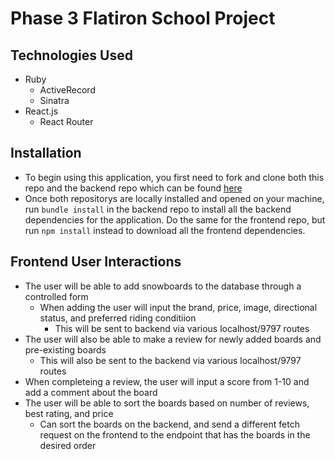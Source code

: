# Phase 3 Flatiron School Project 

## Technologies Used

* Ruby
  * ActiveRecord
  * Sinatra
* React.js
  * React Router

## Installation

* To begin using this application, you first need to fork and clone both this repo and the backend repo which can be found [here](https://github.com/Creasser/Snowboard-Reviewer-Backend)
* Once both repositorys are locally installed and opened on your machine, run ``` bundle install ``` in the backend repo to install all the backend dependencies for the application. Do the same for the frontend repo, but run ``` npm install ``` instead to download all the frontend dependencies.

## Frontend User Interactions

* The user will be able to add snowboards to the database through a controlled form
  * When adding the user will input the brand, price, image, directional status, and preferred riding conditiion
    * This will be sent to backend via various localhost/9797 routes
* The user will also be able to make a review for newly added boards and pre-existing boards
  * This will also be sent to the backend via various localhost/9797 routes
* When completeing a review, the user will input a score from 1-10 and add a comment about the board
* The user will be able to sort the boards based on number of reviews, best rating, and price
  * Can sort the boards on the backend, and send a different fetch request on the frontend to the endpoint that has the boards in the desired order
